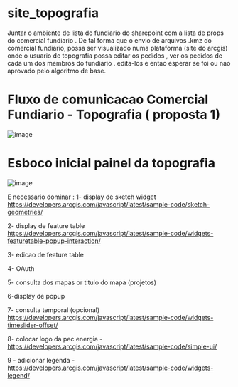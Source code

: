 # site_topografia

Juntar o ambiente de lista do fundiario do sharepoint com a lista de props do comercial fundiario . De tal forma que o envio de arquivos .kmz do comercial fundiario,
possa ser visualizado numa plataforma (site do arcgis) onde o usuario de topografia possa editar os pedidos , ver os pedidos de cada um dos membros do fundiario . edita-los e entao esperar se foi ou nao aprovado pelo algoritmo de base.

# Fluxo de comunicacao Comercial Fundiario - Topografia ( proposta 1)

![image](https://github.com/alex-cyberpunk/site_topografia/assets/80361639/1bcae35b-6681-42d8-bebf-e57290f6f79d)

# Esboco inicial painel da topografia

![image](https://github.com/alex-cyberpunk/site_topografia/assets/80361639/67873489-463b-46b9-ad27-c189bd1292f6)


E necessario dominar : 
1- display de sketch widget https://developers.arcgis.com/javascript/latest/sample-code/sketch-geometries/

2- display de feature table https://developers.arcgis.com/javascript/latest/sample-code/widgets-featuretable-popup-interaction/

3- edicao de feature table

4- OAuth

5- consulta dos mapas or titulo do mapa (projetos)

6-display de popup

7- consulta temporal (opcional) https://developers.arcgis.com/javascript/latest/sample-code/widgets-timeslider-offset/

8- colocar logo da pec energia - https://developers.arcgis.com/javascript/latest/sample-code/simple-ui/

9 - adicionar legenda - https://developers.arcgis.com/javascript/latest/sample-code/widgets-legend/
